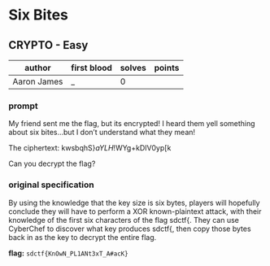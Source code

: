# Six Bites
## CRYPTO - Easy
| author | first blood | solves | points |
| --- | --- | --- | --- |
| Aaron James | _ | 0 |  |
### prompt
My friend sent me the flag, but its encrypted!
I heard them yell something about six bites...but I don’t understand what they mean!

The ciphertext: kwsbqhS}_aYLH_!WYg+kDIV0yp[k

Can you decrypt the flag?

### original specification
By using the knowledge that the key size is six bytes, players will hopefully conclude they will have to perform a XOR known-plaintext attack, with their knowledge of the first six characters of the flag sdctf{. They can use CyberChef to discover what key produces sdctf{, then copy those bytes back in as the key to decrypt the entire flag.

**flag:** `sdctf{KnOwN_PL1ANt3xT_A#acK}`

